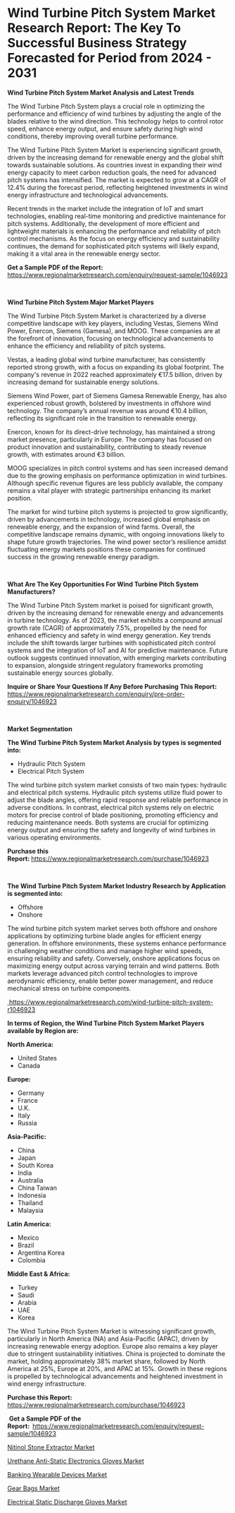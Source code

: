 <p><h1>Wind Turbine Pitch System Market Research Report: The Key To Successful Business Strategy Forecasted for Period from 2024 - 2031</h1></p><p><strong>Wind Turbine Pitch System Market Analysis and Latest Trends</strong></p>
<p><p>The Wind Turbine Pitch System plays a crucial role in optimizing the performance and efficiency of wind turbines by adjusting the angle of the blades relative to the wind direction. This technology helps to control rotor speed, enhance energy output, and ensure safety during high wind conditions, thereby improving overall turbine performance.</p><p>The Wind Turbine Pitch System Market is experiencing significant growth, driven by the increasing demand for renewable energy and the global shift towards sustainable solutions. As countries invest in expanding their wind energy capacity to meet carbon reduction goals, the need for advanced pitch systems has intensified. The market is expected to grow at a CAGR of 12.4% during the forecast period, reflecting heightened investments in wind energy infrastructure and technological advancements.</p><p>Recent trends in the market include the integration of IoT and smart technologies, enabling real-time monitoring and predictive maintenance for pitch systems. Additionally, the development of more efficient and lightweight materials is enhancing the performance and reliability of pitch control mechanisms. As the focus on energy efficiency and sustainability continues, the demand for sophisticated pitch systems will likely expand, making it a vital area in the renewable energy sector.</p></p>
<p><strong>Get a Sample PDF of the Report:&nbsp;</strong> <a href="https://www.regionalmarketresearch.com/enquiry/request-sample/1046923">https://www.regionalmarketresearch.com/enquiry/request-sample/1046923</a></p>
<p>&nbsp;</p>
<p><strong>Wind Turbine Pitch System Major Market Players</strong></p>
<p><p>The Wind Turbine Pitch System Market is characterized by a diverse competitive landscape with key players, including Vestas, Siemens Wind Power, Enercon, Siemens (Gamesa), and MOOG. These companies are at the forefront of innovation, focusing on technological advancements to enhance the efficiency and reliability of pitch systems.</p><p>Vestas, a leading global wind turbine manufacturer, has consistently reported strong growth, with a focus on expanding its global footprint. The company's revenue in 2022 reached approximately €17.5 billion, driven by increasing demand for sustainable energy solutions.</p><p>Siemens Wind Power, part of Siemens Gamesa Renewable Energy, has also experienced robust growth, bolstered by investments in offshore wind technology. The company’s annual revenue was around €10.4 billion, reflecting its significant role in the transition to renewable energy.</p><p>Enercon, known for its direct-drive technology, has maintained a strong market presence, particularly in Europe. The company has focused on product innovation and sustainability, contributing to steady revenue growth, with estimates around €3 billion.</p><p>MOOG specializes in pitch control systems and has seen increased demand due to the growing emphasis on performance optimization in wind turbines. Although specific revenue figures are less publicly available, the company remains a vital player with strategic partnerships enhancing its market position.</p><p>The market for wind turbine pitch systems is projected to grow significantly, driven by advancements in technology, increased global emphasis on renewable energy, and the expansion of wind farms. Overall, the competitive landscape remains dynamic, with ongoing innovations likely to shape future growth trajectories. The wind power sector’s resilience amidst fluctuating energy markets positions these companies for continued success in the growing renewable energy paradigm.</p></p>
<p>&nbsp;</p>
<p><strong>What Are The Key Opportunities For Wind Turbine Pitch System Manufacturers?</strong></p>
<p><p>The Wind Turbine Pitch System market is poised for significant growth, driven by the increasing demand for renewable energy and advancements in turbine technology. As of 2023, the market exhibits a compound annual growth rate (CAGR) of approximately 7.5%, propelled by the need for enhanced efficiency and safety in wind energy generation. Key trends include the shift towards larger turbines with sophisticated pitch control systems and the integration of IoT and AI for predictive maintenance. Future outlook suggests continued innovation, with emerging markets contributing to expansion, alongside stringent regulatory frameworks promoting sustainable energy sources globally.</p></p>
<p><strong>Inquire or Share Your Questions If Any Before Purchasing This Report:</strong> <a href="https://www.regionalmarketresearch.com/enquiry/pre-order-enquiry/1046923">https://www.regionalmarketresearch.com/enquiry/pre-order-enquiry/1046923</a></p>
<p>&nbsp;</p>
<p><strong>Market Segmentation</strong></p>
<p><strong>The Wind Turbine Pitch System Market Analysis by types is segmented into:</strong></p>
<p><ul><li>Hydraulic Pitch System</li><li>Electrical Pitch System</li></ul></p>
<p><p>The wind turbine pitch system market consists of two main types: hydraulic and electrical pitch systems. Hydraulic pitch systems utilize fluid power to adjust the blade angles, offering rapid response and reliable performance in adverse conditions. In contrast, electrical pitch systems rely on electric motors for precise control of blade positioning, promoting efficiency and reducing maintenance needs. Both systems are crucial for optimizing energy output and ensuring the safety and longevity of wind turbines in various operating environments.</p></p>
<p><strong>Purchase this Report:&nbsp;</strong><a href="https://www.regionalmarketresearch.com/purchase/1046923">https://www.regionalmarketresearch.com/purchase/1046923</a></p>
<p>&nbsp;</p>
<p><strong>The Wind Turbine Pitch System Market Industry Research by Application is segmented into:</strong></p>
<p><ul><li>Offshore</li><li>Onshore</li></ul></p>
<p><p>The wind turbine pitch system market serves both offshore and onshore applications by optimizing turbine blade angles for efficient energy generation. In offshore environments, these systems enhance performance in challenging weather conditions and manage higher wind speeds, ensuring reliability and safety. Conversely, onshore applications focus on maximizing energy output across varying terrain and wind patterns. Both markets leverage advanced pitch control technologies to improve aerodynamic efficiency, enable better power management, and reduce mechanical stress on turbine components.</p></p>
<p><a href="https://www.regionalmarketresearch.com/wind-turbine-pitch-system-r1046923">&nbsp;https://www.regionalmarketresearch.com/wind-turbine-pitch-system-r1046923</a></p>
<p><strong>In terms of Region, the Wind Turbine Pitch System Market Players available by Region are:</strong></p>
<p>
    <p> <strong> North America: </strong>
        <ul>
            <li>United States</li>
            <li>Canada</li>
        </ul>
        </p> 
    <p> <strong> Europe: </strong>
        <ul>
            <li>Germany</li>
            <li>France</li>
            <li>U.K.</li>
            <li>Italy</li>
            <li>Russia</li>
        </ul>
        </p> 
    <p> <strong> Asia-Pacific: </strong>
        <ul>
            <li>China</li>
            <li>Japan</li>
            <li>South Korea</li>
            <li>India</li>
            <li>Australia</li>
            <li>China Taiwan</li>
            <li>Indonesia</li>
            <li>Thailand</li>
            <li>Malaysia</li>
        </ul>
        </p> 
    <p> <strong> Latin America: </strong>
        <ul>
            <li>Mexico</li>
            <li>Brazil</li>
            <li>Argentina Korea</li>
            <li>Colombia</li>
        </ul>
        </p> 
    <p> <strong> Middle East & Africa: </strong>
        <ul>
            <li>Turkey</li>
            <li>Saudi</li>
            <li>Arabia</li>
            <li>UAE</li>
            <li>Korea</li>
        </ul>
    </p>
    </p>
<p><p>The Wind Turbine Pitch System Market is witnessing significant growth, particularly in North America (NA) and Asia-Pacific (APAC), driven by increasing renewable energy adoption. Europe also remains a key player due to stringent sustainability initiatives. China is projected to dominate the market, holding approximately 38% market share, followed by North America at 25%, Europe at 20%, and APAC at 15%. Growth in these regions is propelled by technological advancements and heightened investment in wind energy infrastructure.</p></p>
<p><strong>Purchase this Report: </strong><a href="https://www.regionalmarketresearch.com/purchase/1046923">https://www.regionalmarketresearch.com/purchase/1046923</a></p>
<p>&nbsp;<strong>Get a Sample PDF of the Report:&nbsp;&nbsp;</strong><a href="https://www.regionalmarketresearch.com/enquiry/request-sample/1046923">https://www.regionalmarketresearch.com/enquiry/request-sample/1046923</a></p>
<p><strong></strong></p>
<p><p><a href="https://www.linkedin.com/pulse/global-nitinol-stone-extractor-market-product-type-application-aoc5e">Nitinol Stone Extractor Market</a></p><p><a href="https://medium.com/@danielstevenson1929/comprehensive-analysis-of-the-global-urethane-anti-static-electronics-gloves-market-growth-trends-cde5521c33df">Urethane Anti-Static Electronics Gloves Market</a></p><p><a href="https://issuu.com/reportprime-2/docs/banking-wearable-devices-market-siz_68f5a33808e815">Banking Wearable Devices Market</a></p><p><a href="https://issuu.com/reportprime-2/docs/gear-bags-market-size-2030.pptx_1c37892d7a0074">Gear Bags Market</a></p><p><a href="https://medium.com/@danielstevenson1929/emerging-electrical-static-discharge-gloves-market-opportunities-market-analysis-for-investors-and-0fa239402eee">Electrical Static Discharge Gloves Market</a></p></p>